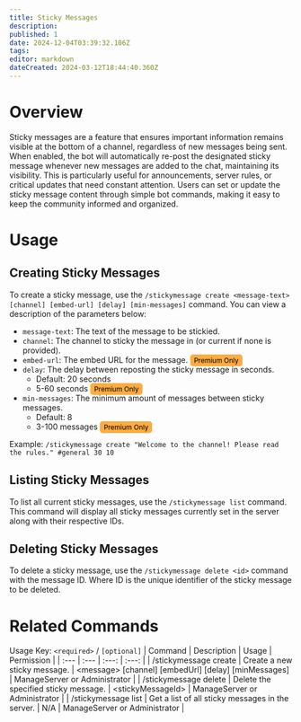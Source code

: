 ```yaml
---
title: Sticky Messages
description: 
published: 1
date: 2024-12-04T03:39:32.106Z
tags: 
editor: markdown
dateCreated: 2024-03-12T18:44:40.360Z
---
```


# Overview
Sticky messages are a feature that ensures important information remains visible at the bottom of a channel, regardless of new messages being sent. When enabled, the bot will automatically re-post the designated sticky message whenever new messages are added to the chat, maintaining its visibility. This is particularly useful for announcements, server rules, or critical updates that need constant attention. Users can set or update the sticky message content through simple bot commands, making it easy to keep the community informed and organized.

# Usage
## Creating Sticky Messages
To create a sticky message, use the `/stickymessage create <message-text> [channel] [embed-url] [delay] [min-messages]` command. You can view a description of the parameters below:
* `message-text`: The text of the message to be stickied.
* `channel`: The channel to sticky the message in (or current if none is provided).
* `embed-url`: The embed URL for the message. <span style="background-color: rgb(253, 172, 65); color: black; padding: 3px 7px; font-size: 12px; border-radius: 5px;">Premium Only</span>
* `delay`: The delay between reposting the sticky message in seconds.
  * Default: 20 seconds
  * 5-60 seconds <span style="background-color: rgb(253, 172, 65); color: black; padding: 3px 7px; font-size: 12px; border-radius: 5px;">Premium Only</span>
* `min-messages`: The minimum amount of messages between sticky messages.
  * Default: 8
  * 3-100 messages <span style="background-color: rgb(253, 172, 65); color: black; padding: 3px 7px; font-size: 12px; border-radius: 5px;">Premium Only</span>

Example: `/stickymessage create "Welcome to the channel! Please read the rules." #general 30 10`

## Listing Sticky Messages
To list all current sticky messages, use the `/stickymessage list` command.
This command will display all sticky messages currently set in the server along with their respective IDs.

## Deleting Sticky Messages
To delete a sticky message, use the `/stickymessage delete <id>` command with the message ID. Where ID is the unique identifier of the sticky message to be deleted.

# Related Commands
Usage Key: `<required>` / `[optional]`
| Command | Description | Usage | Permission |
| :--- | :--- | :---: | :---: |
| /stickymessage create | Create a new sticky message. | \<message> [channel] [embedUrl] [delay] [minMessages] | ManageServer or Administrator | 
| /stickymessage delete | Delete the specified sticky message. | \<stickyMessageId> | ManageServer or Administrator | 
| /stickymessage list | Get a list of all sticky messages in the server. | N/A | ManageServer or Administrator | 